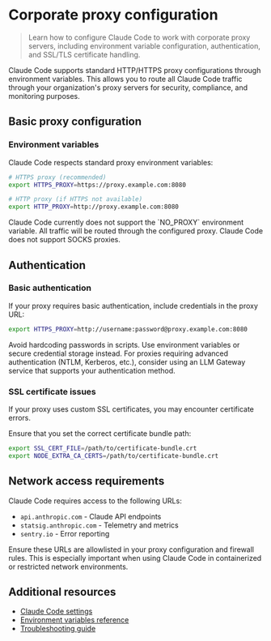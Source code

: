 # Corporate proxy configuration

> Learn how to configure Claude Code to work with corporate proxy servers, including environment variable configuration, authentication, and SSL/TLS certificate handling.

Claude Code supports standard HTTP/HTTPS proxy configurations through environment variables. This allows you to route all Claude Code traffic through your organization's proxy servers for security, compliance, and monitoring purposes.

## Basic proxy configuration

### Environment variables

Claude Code respects standard proxy environment variables:

```bash
# HTTPS proxy (recommended)
export HTTPS_PROXY=https://proxy.example.com:8080

# HTTP proxy (if HTTPS not available)
export HTTP_PROXY=http://proxy.example.com:8080
```

<Note>
  Claude Code currently does not support the `NO_PROXY` environment variable. All traffic will be routed through the configured proxy.
</Note>

<Note>
  Claude Code does not support SOCKS proxies.
</Note>

## Authentication

### Basic authentication

If your proxy requires basic authentication, include credentials in the proxy URL:

```bash
export HTTPS_PROXY=http://username:password@proxy.example.com:8080
```

<Warning>
  Avoid hardcoding passwords in scripts. Use environment variables or secure credential storage instead.
</Warning>

<Tip>
  For proxies requiring advanced authentication (NTLM, Kerberos, etc.), consider using an LLM Gateway service that supports your authentication method.
</Tip>

### SSL certificate issues

If your proxy uses custom SSL certificates, you may encounter certificate errors.

Ensure that you set the correct certificate bundle path:

```bash
export SSL_CERT_FILE=/path/to/certificate-bundle.crt
export NODE_EXTRA_CA_CERTS=/path/to/certificate-bundle.crt
```

## Network access requirements

Claude Code requires access to the following URLs:

* `api.anthropic.com` - Claude API endpoints
* `statsig.anthropic.com` - Telemetry and metrics
* `sentry.io` - Error reporting

Ensure these URLs are allowlisted in your proxy configuration and firewall rules. This is especially important when using Claude Code in containerized or restricted network environments.

## Additional resources

* [Claude Code settings](/en/docs/claude-code/settings)
* [Environment variables reference](/en/docs/claude-code/settings#environment-variables)
* [Troubleshooting guide](/en/docs/claude-code/troubleshooting)

